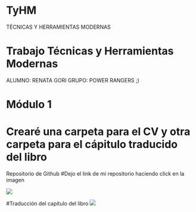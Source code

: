 
# TyHM
TÉCNICAS Y HERRAMIENTAS MODERNAS
# Trabajo Técnicas y Herramientas Modernas <br>
ALUMNO: RENATA GORI
GRUPO: POWER RANGERS ;)
# Módulo 1 <br>
# Crearé una carpeta para el CV y otra carpeta para el cápitulo traducido del libro

Repositorio de Github
#Dejo el link de mi repositorio haciendo click en la imagen

<a href="https://github.com/Gori-Renata/TyHM/blob/main/CV_Renata_Gori.pdf">
<img src="https://user-images.githubusercontent.com/86117574/123103138-1c094e00-d40c-11eb-996e-9a5c1cb0d8bd.png">
</a>

#Traducción del capítulo del libro
<a href="https://github.com/Gori-Renata/TyHM/blob/main/TRADUCCIONFINAL.pdf">
<img src="https://user-images.githubusercontent.com/86117574/123104270-2c6df880-d40d-11eb-8582-4b675bdf9925.png">
</a>
